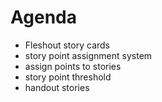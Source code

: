 # Agenda
- Fleshout story cards
- story point assignment system
- assign points to stories
- story point threshold
- handout stories
